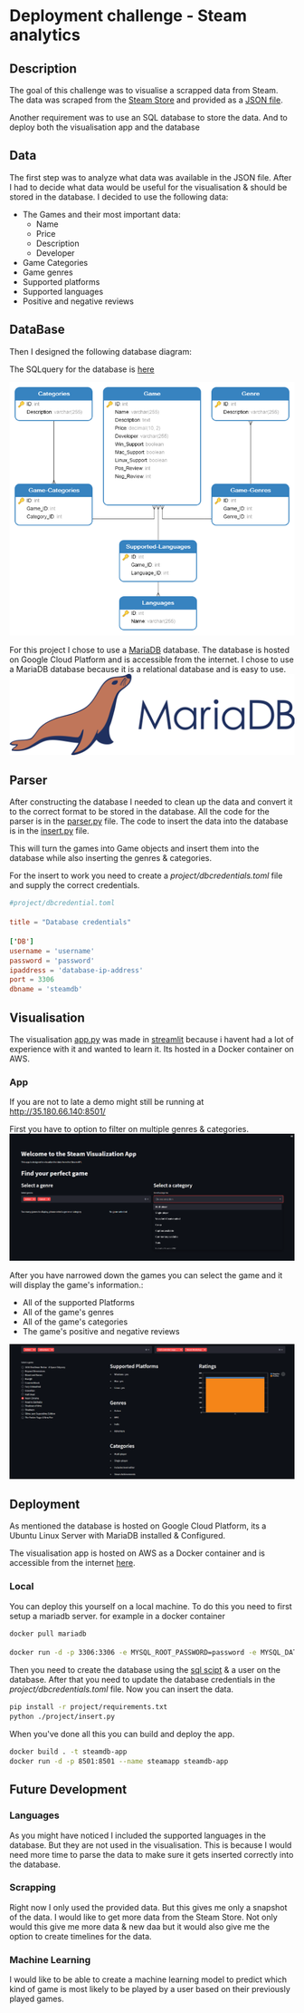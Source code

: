 # Deployment challenge - Steam analytics

## Description

The goal of this challenge was to visualise a scrapped data from Steam. The data was scraped from the [Steam Store](https://store.steampowered.com/) and provided as a [JSON file](./project/data/database.json).

Another requirement was to use an SQL database to store the data. And to deploy both the visualisation app and the database


## Data 

The first step was to analyze what data was available in the JSON file. After I had to decide what data would be useful for the visualisation & should be stored in the database. I decided to use the following data:
- The Games and their most important data:
    - Name
    - Price
    - Description
    - Developer
- Game Categories
- Game genres 
- Supported platforms
- Supported languages
- Positive and negative reviews



## DataBase

Then I designed the following database diagram:

The SQLquery for the database is [here](/database/SteamDB.sql)


![](/rsc/database.png)
 

For this project I chose to use a [MariaDB](https://mariadb.org/) database. The database is hosted on Google Cloud Platform and is accessible from the internet.
I chose to use a MariaDB database because it is a relational database and is easy to use.
![](/rsc/mariadb.png)


## Parser

After constructing the database I needed to clean up the data and convert it to the correct format to be stored in the database. All the code for the parser is in the [parser.py](./project/parser.py) file. The code to insert the data into the database is in the [insert.py](./project/insert.py) file. 

This will turn the games into Game objects and insert them into the database while also inserting the genres & categories.

For the insert to work you need to create a *project/dbcredentials.toml* file and supply the correct credentials.


```toml  
#project/dbcredential.toml

title = "Database credentials"

['DB']
username = 'username'
password = 'password'
ipaddress = 'database-ip-address'
port = 3306
dbname = 'steamdb'

```

## Visualisation

The visualisation [app.py](./project/app.py) was made in [streamlit](https://streamlit.io/) because i havent had a lot of experience with it and wanted to learn it.
Its hosted in a Docker container on AWS.

### App

If you are not to late a demo might still be running at http://35.180.66.140:8501/


First you have to option to filter on multiple genres & categories.
![](/rsc/website1.png)

After you have narrowed down the games you can select the game and it will display the game's information.:

- All of the supported Platforms
- All of the game's genres
- All of the game's categories
- The game's positive and negative reviews

![](/rsc/website2.png)

## Deployment

As mentioned the database is hosted on Google Cloud Platform, its a Ubuntu Linux Server with MariaDB installed & Configured.

The visualisation app is hosted on AWS as a Docker container and is accessible from the internet [here](http://35.180.66.140:8501/).

### Local

You can deploy this yourself on a local machine.
To do this you need to first setup a mariadb server. for example in a docker container
```bash
docker pull mariadb

docker run -d -p 3306:3306 -e MYSQL_ROOT_PASSWORD=password -e MYSQL_DATABASE=steamdb -e MYSQL_USER=username -e MYSQL_PASSWORD=password mariadb
```

Then you need to create the database using the [sql scipt](/database/SteamDB.sql) & a user on the database. After that you need to update the database credentials in the *project/dbcredentials.toml* file. Now you can insert the data.
```bash
pip install -r project/requirements.txt
python ./project/insert.py
```

When you've done all this you can build and deploy the app.

```bash
docker build . -t steamdb-app
docker run -d -p 8501:8501 --name steamapp steamdb-app
```


## Future Development

### Languages

As you might have noticed I included the supported languages in the database. But they are not used in the visualisation. This is because I would need more time to parse the data to make sure it gets inserted correctly into the database.

### Scrapping

Right now I only used the provided data. But this gives me only a snapshot of the data. I would like to get more data from the Steam Store. Not only would this give me more data & new daa but it would also give me the option to create timelines for the data.

### Machine Learning

I would like to be able to create a machine learning model to predict which kind of game is most likely to be played by a user based on their previously played games.